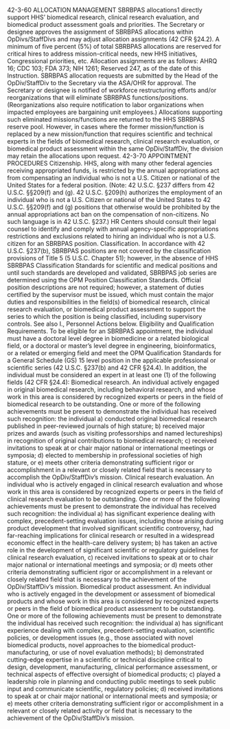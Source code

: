 
42-3-60           ALLOCATION MANAGEMENT
SBRBPAS allocations1 directly support HHS’ biomedical research, clinical research evaluation, and biomedical product assessment goals and priorities.
The Secretary or designee approves the assignment of SBRBPAS allocations within OpDivs/StaffDivs and may adjust allocation assignments (42 CFR §24.2).
A minimum of five percent (5%) of total SBRBPAS allocations are reserved for critical hires to address mission-critical needs, new HHS initiatives, Congressional priorities, etc.
Allocation assignments are as follows: AHRQ 16; CDC 103; FDA 373; NIH 1261; Reserved 247, as of the date of this Instruction.
SBRBPAS allocation requests are submitted by the Head of the OpDiv/StaffDiv to the Secretary via the ASA/OHR for approval.
The Secretary or designee is notified of workforce restructuring efforts and/or reorganizations that will eliminate SBRBPAS functions/positions. (Reorganizations also require notification to labor organizations when impacted employees are bargaining unit employees.) Allocations supporting such eliminated missions/functions are returned to the HHS SBRBPAS reserve pool. However, in cases where the former mission/function is replaced by a new mission/function that requires scientific and technical experts in the fields of biomedical research, clinical research evaluation, or biomedical product assessment within the same OpDiv/StaffDiv, the division may retain the allocations upon request.
42-3-70           APPOINTMENT PROCEDURES
Citizenship. HHS, along with many other federal agencies receiving appropriated funds, is restricted by the annual appropriations act from compensating an individual who is not a U.S. Citizen or national of the United States for a federal position. (Note: 42 U.S.C. §237 differs from 42 U.S.C. §§209(f) and (g). 42 U.S.C. §209(h) authorizes the employment of an individual who is not a U.S. Citizen or national of the United States to 42 U.S.C. §§209(f) and (g) positions that otherwise would be prohibited by the annual appropriations act ban on the compensation of non-citizens. No such language is in 42 U.S.C. §237.) HR Centers should consult their legal counsel to identify and comply with annual agency-specific appropriations restrictions and exclusions related to hiring an individual who is not a U.S. citizen for an SBRBPAS position.
Classification. In accordance with 42 U.S.C. §237(b), SBRBPAS positions are not covered by the classification provisions of Title 5 (5 U.S.C. Chapter 51); however, in the absence of HHS SBRBPAS Classification Standards for scientific and medical positions and until such standards are developed and validated, SBRBPAS job series are determined using the OPM Position Classification Standards. Official position descriptions are not required; however, a statement of duties certified by the supervisor must be issued, which must contain the major duties and responsibilities in the field(s) of biomedical research, clinical research evaluation, or biomedical product assessment to support the series to which the position is being classified, including supervisory controls. See also I., Personnel Actions below.
Eligibility and Qualification Requirements.
To be eligible for an SBRBPAS appointment, the individual must have a doctoral level degree in biomedicine or a related biological field, or a doctoral or master’s level degree in engineering, bioinformatics, or a related or emerging field and meet the OPM Qualification Standards for a General Schedule (GS) 15 level position in the applicable professional or scientific series (42 U.S.C. §237(b) and 42 CFR §24.4).
In addition, the individual must be considered an expert in at least one (1) of the following fields (42 CFR §24.4):
Biomedical research. An individual actively engaged in original biomedical research, including behavioral research, and whose work in this area is considered by recognized experts or peers in the field of biomedical research to be outstanding. One or more of the following achievements must be present to demonstrate the individual has received such recognition: the individual a) conducted original biomedical research published in peer-reviewed journals of high stature; b) received major prizes and awards (such as visiting professorships and named lectureships) in recognition of original contributions to biomedical research; c) received invitations to speak at or chair major national or international meetings or symposia; d) elected to membership in professional societies of high stature, or e) meets other criteria demonstrating sufficient rigor or accomplishment in a relevant or closely related field that is necessary to accomplish the OpDiv/StaffDiv’s mission.
Clinical research evaluation. An individual who is actively engaged in clinical research evaluation and whose work in this area is considered by recognized experts or peers in the field of clinical research evaluation to be outstanding. One or more of the following achievements must be present to demonstrate the individual has received such recognition: the individual a) has significant experience dealing with complex, precedent-setting evaluation issues, including those arising during product development that involved significant scientific controversy, had far-reaching implications for clinical research or resulted in a widespread economic effect in the health-care delivery system; b) has taken an active role in the development of significant scientific or regulatory guidelines for clinical research evaluation, c) received invitations to speak at or to chair major national or international meetings and symposia; or d) meets other criteria demonstrating sufficient rigor or accomplishment in a relevant or closely related field that is necessary to the achievement of the OpDiv/StaffDiv’s mission.
Biomedical product assessment. An individual who is actively engaged in the development or assessment of biomedical products and whose work in this area is considered by recognized experts or peers in the field of biomedical product assessment to be outstanding. One or more of the following achievements must be present to demonstrate the individual has received such recognition: the individual a) has significant experience dealing with complex, precedent-setting evaluation, scientific policies, or development issues (e.g., those associated with novel biomedical products, novel approaches to the biomedical product- manufacturing, or use of novel evaluation methods); b) demonstrated cutting-edge expertise in a scientific or technical discipline critical to design, development, manufacturing, clinical performance assessment, or technical aspects of effective oversight of biomedical products; c) played a leadership role in planning and conducting public meetings to seek public input and communicate scientific, regulatory policies; d) received invitations to speak at or chair major national or international meets and symposia; or e) meets other criteria demonstrating sufficient rigor or accomplishment in a relevant or closely related activity or field that is necessary to the achievement of the OpDiv/StaffDiv’s mission.